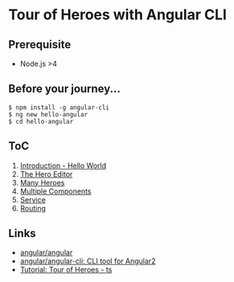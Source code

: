 # Tour of Heroes with Angular CLI

## Prerequisite

- Node.js >4

## Before your journey...

```
$ npm install -g angular-cli
$ ng new hello-angular
$ cd hello-angular
```

## ToC

1. [Introduction - Hello World](./ch-1)
2. [The Hero Editor](./ch-2)
3. [Many Heroes](./ch-3)
4. [Multiple Components](./ch-4)
5. [Service](./ch-5)
6. [Routing](./ch-6)

## Links

- [angular/angular](https://github.com/angular/angular)
- [angular/angular\-cli: CLI tool for Angular2](https://github.com/angular/angular-cli)
- [Tutorial: Tour of Heroes \- ts](https://angular.io/docs/ts/latest/tutorial/)
